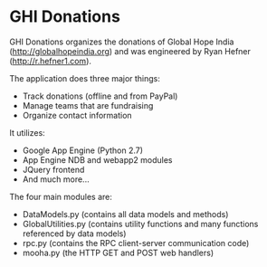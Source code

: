GHI Donations
=============

GHI Donations organizes the donations of Global Hope India (http://globalhopeindia.org) and was engineered by Ryan Hefner (http://r.hefner1.com).

The application does three major things:
 - Track donations (offline and from PayPal)
 - Manage teams that are fundraising
 - Organize contact information

It utilizes:

 - Google App Engine (Python 2.7)
 - App Engine NDB and webapp2 modules
 - JQuery frontend
 - And much more...

The four main modules are:
 - DataModels.py (contains all data models and methods)
 - GlobalUtilities.py (contains utility functions and many functions referenced by data models)
 - rpc.py (contains the RPC client-server communication code)
 - mooha.py (the HTTP GET and POST web handlers)
